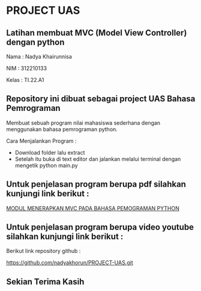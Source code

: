 # PROJECT UAS
## Latihan membuat MVC (Model View Controller) dengan python

Nama : Nadya Khairunnisa

NIM : 312210133

Kelas : TI.22.A1

## Repository ini dibuat sebagai project UAS Bahasa Pemrograman

Membuat sebuah program nilai mahasiswa sederhana dengan menggunakan bahasa pemrograman python.

Cara Menjalankan Program :

- Download folder lalu extract
- Setelah itu buka di text editor dan jalankan melalui terminal dengan mengetik python main.py

## Untuk penjelasan program berupa pdf silahkan kunjungi link berikut :
[MODUL MENERAPKAN MVC PADA BAHASA PEMOGRAMAN PYTHON](https://drive.google.com/file/d/1mC6cZ05sK65wrn0nTMBaF0gqmgl8y_D3/view?usp=share_link)

## Untuk penjelasan program berupa video youtube silahkan kunjungi link berikut :


Berikut link repository github :

https://github.com/nadyakhorun/PROJECT-UAS.git

## Sekian Terima Kasih
